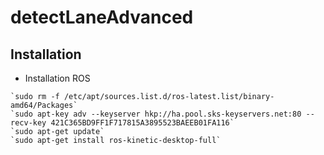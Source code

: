 # detectLaneAdvanced
## Installation

* Installation ROS
```
`sudo rm -f /etc/apt/sources.list.d/ros-latest.list/binary-amd64/Packages`
`sudo apt-key adv --keyserver hkp://ha.pool.sks-keyservers.net:80 --recv-key 421C365BD9FF1F717815A3895523BAEEB01FA116`
`sudo apt-get update`
`sudo apt-get install ros-kinetic-desktop-full`
```
